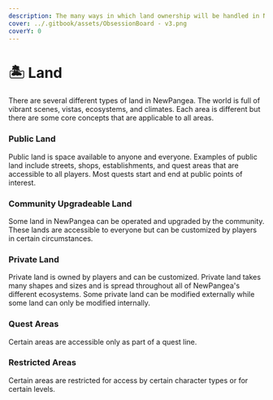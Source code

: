 ```yaml
---
description: The many ways in which land ownership will be handled in NewPangea.
cover: ../.gitbook/assets/ObsessionBoard - v3.png
coverY: 0
---
```


# 🏝 Land

There are several different types of land in NewPangea. The world is full of vibrant scenes, vistas, ecosystems, and climates. Each area is different but there are some core concepts that are applicable to all areas.

### Public Land

Public land is space available to anyone and everyone. Examples of public land include streets, shops, establishments, and quest areas that are accessible to all players. Most quests start and end at public points of interest.

### Community Upgradeable Land

Some land in NewPangea can be operated and upgraded by the community. These lands are accessible to everyone but can be customized by players in certain circumstances.

### Private Land

Private land is owned by players and can be customized. Private land takes many shapes and sizes and is spread throughout all of NewPangea's different ecosystems. Some private land can be modified externally while some land can only be modified internally.

### Quest Areas

Certain areas are accessible only as part of a quest line.

### Restricted Areas

Certain areas are restricted for access by certain character types or for certain levels.

